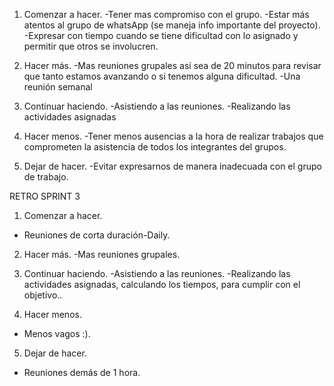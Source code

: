 1. Comenzar a hacer.
-Tener mas compromiso con el grupo.
-Estar más atentos al grupo de whatsApp (se maneja info importante del proyecto).
-Expresar con tiempo cuando se tiene dificultad con lo asignado y permitir que otros se involucren.

2. Hacer más.
-Mas reuniones grupales así sea de 20 minutos para revisar que tanto estamos avanzando o si tenemos alguna dificultad.
-Una reunión semanal

3. Continuar haciendo.
-Asistiendo a las reuniones.
-Realizando las actividades asignadas

4. Hacer menos.
-Tener menos ausencias a la hora de realizar trabajos que comprometen la asistencia de todos los integrantes del grupos.

5. Dejar de hacer.
-Evitar expresarnos de manera inadecuada con el grupo de trabajo.


RETRO SPRINT 3

1. Comenzar a hacer.
- Reuniones de corta duración-Daily.

2. Hacer más.
-Mas reuniones grupales.

3. Continuar haciendo.
-Asistiendo a las reuniones.
-Realizando las actividades asignadas, calculando los tiempos, para cumplir con el objetivo..

4. Hacer menos.
- Menos vagos :).

5. Dejar de hacer.
- Reuniones demás de 1 hora.